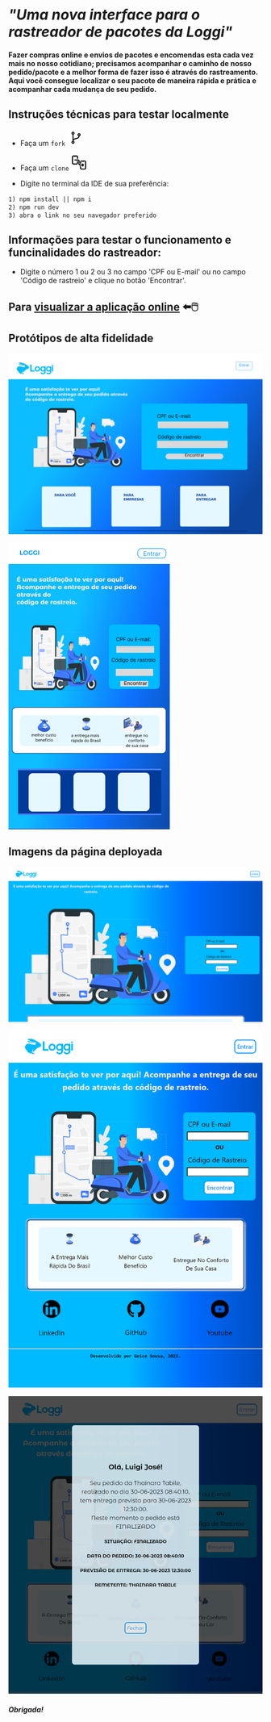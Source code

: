 # **_"Uma nova interface para o rastreador de pacotes da Loggi"_**

#### Fazer compras online e envios de pacotes e encomendas esta cada vez mais no nosso cotidiano; precisamos acompanhar o caminho de nosso pedido/pacote e a melhor forma de fazer isso é através do rastreamento. Aqui você consegue localizar o seu pacote de maneira rápida e prática e acompanhar cada mudança de seu pedido.


## Instruções técnicas para testar localmente

- Faça um `fork` ![fork](<fork (2).png>)

- Faça um `clone` ![clone](<clone-32 (1).png>) 

- Digite no terminal da IDE de sua preferência:
```
1) npm install || npm i
2) npm run dev
3) abra o link no seu navegador preferido
```

## Informações para testar o funcionamento e funcinalidades do rastreador:
  -  Digite o número 1 ou 2 ou 3 no campo 'CPF ou E-mail' ou no campo 'Código de rastreio' e clique no botão 'Encontrar'.


## Para [visualizar a aplicação online](https://loggi-desafio-frontend.vercel.app/) ⬅️🖱️

## Protótipos de alta fidelidade
![Protótipo desktop](./src/assets/Desktop%20-%202%20(2).png)

![Protótipo mobile](./src/assets/Mobile-%202.png)

## Imagens da página deployada

![Print da página pronta desktop](./src/assets/localhost_5173__%20(1).png)

![Print da página pronta desktop (2)](./src/assets/localhost_5173__.png)

![Print do modal](./src/assets/localhost_5173_modal_.png)

##### Obrigada! 